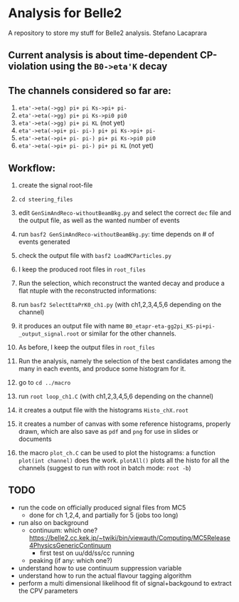 # Analysis for Belle2

A repository to store my stuff for Belle2 analysis.
Stefano Lacaprara

## Current analysis is about time-dependent CP-violation using the `B0->eta'K` decay

## The channels considered so far are:

1. `eta'->eta(->gg) pi+ pi Ks->pi+ pi-`
2. `eta'->eta(->gg) pi+ pi Ks->pi0 pi0`
3. `eta'->eta(->gg) pi+ pi KL` (not yet)
4. `eta'->eta(->pi+ pi- pi-) pi+ pi Ks->pi+ pi-`
5. `eta'->eta(->pi+ pi- pi-) pi+ pi Ks->pi0 pi0`
6. `eta'->eta(->pi+ pi- pi-) pi+ pi KL` (not yet)

## Workflow:

1. create the signal root-file
  1. `cd steering_files`
  2. edit `GenSimAndReco-withoutBeamBkg.py` and select the correct `dec` file and the output file, as well as the wanted number of events
  3. run `basf2 GenSimAndReco-withoutBeamBkg.py`: time depends on # of events generated
  4. check the output file with `basf2 LoadMCParticles.py`
  5. I keep the produced root files in `root_files`

2. Run the selection, which reconstruct the wanted decay and produce a flat ntuple with the reconstructed informations:
  1. run `basf2 SelectEtaPrK0_ch1.py` (with ch1,2,3,4,5,6 depending on the channel)
  2. it produces an output file with name `B0_etapr-eta-gg2pi_KS-pi+pi-_output_signal.root` or similar for the other channels.
  3. As before, I keep the output files in `root_files`

3.  Run the analysis, namely the selection of the best candidates among the many in each events, and produce some histogram for it.
  1. go to  `cd ../macro`
  2. run `root loop_ch1.C` (with ch1,2,3,4,5,6 depending on the channel)
  3. it creates a output file with the histograms `Histo_chX.root`
  4. it creates a number of canvas with some reference histograms, properly drawn, which are also save as `pdf` and `png` for use in slides or documents
  5. the macro `plot_ch.C` can be used to plot the histograms: a function `plot(int channel)` does the work. `plotAll()` plots all the histo for all the channels (suggest to run with root in batch mode: `root -b`)

## TODO

* run the code on officially produced signal files from MC5
  * done for ch 1,2,4, and partially for 5 (jobs too long)
* run also on background
  * continuum: which one? https://belle2.cc.kek.jp/~twiki/bin/viewauth/Computing/MC5Release4PhysicsGenericContinuum
    * first test on uu/dd/ss/cc running
  * peaking (if any: which one?)
* understand how to use continuum suppression variable
* understand how to run the actual flavour tagging algorithm
* perform a multi dimensional likelihood fit of signal+backgound to extract the CPV parameters
